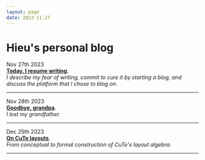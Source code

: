 ```yaml
---
layout: page
date: 2023-11-27
---
```


# Hieu's personal blog

Nov 27th 2023
<br>
[**Today, I resume writing**](./today_i_resume_writing).
<br>
*I describe my fear of writing, commit to cure it by starting a blog, and
discuss the platform that I chose to blog on.*
<hr>

Nov 28th 2023
<br>
[**Goodbye, grandpa**](./goodbye_grandpa).
<br>
*I lost my grandfather.*
<hr>

Dec 25th 2023
<br>
[**On CuTe layouts**](./cute_layout).
<br>
*From conceptual to formal construction of CuTe's layout algebra.*
<hr>

